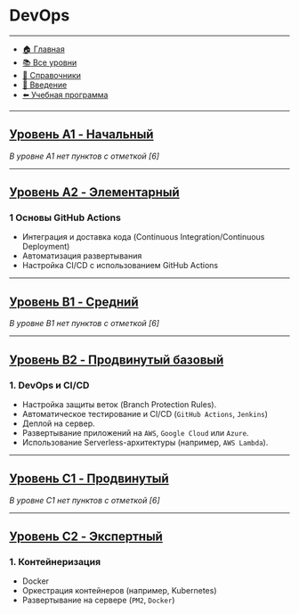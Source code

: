 # **DevOps**

---

- [🏠 Главная](../../readme.md)
- [📚 Все уровни](../index.md)
- [📖 Справочники](../../guides/index.md)
- [🔧 Введение](../../Intro/index.md)
- [⬅️ Учебная программа](./index.md)

---

## [**Уровень A1 - Начальный**](../levels/A1/index.md)

_В уровне A1 нет пунктов с отметкой [6]_

---

## [**Уровень A2 - Элементарный**](../levels/A2/index.md)

### **1 Основы GitHub Actions**

- Интеграция и доставка кода (Continuous Integration/Continuous Deployment)
- Автоматизация развертывания
- Настройка CI/CD с использованием GitHub Actions

---

## [**Уровень B1 - Средний**](../levels/B1/index.md)

_В уровне B1 нет пунктов с отметкой [6]_

---

## [**Уровень B2 - Продвинутый базовый**](../levels/B2/index.md)

### **1. DevOps и CI/CD**

- Настройка защиты веток (Branch Protection Rules).
- Автоматическое тестирование и CI/CD (`GitHub Actions`, `Jenkins`)
- Деплой на сервер.
- Развертывание приложений на `AWS`, `Google Cloud` или `Azure`.
- Использование Serverless-архитектуры (например, `AWS Lambda`).

---

## [**Уровень C1 - Продвинутый**](../levels/C1/index.md)

_В уровне C1 нет пунктов с отметкой [6]_

---

## [**Уровень C2 - Экспертный**](../levels/C2/index.md)

### **1. Контейнеризация**

- Docker
- Оркестрация контейнеров (например, Kubernetes)
- Развертывание на сервере (`PM2`, `Docker`)

